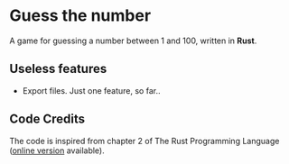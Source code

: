 # Guess the number
A game for guessing a number between 1 and 100, written in **Rust**.

## Useless features
- Export files.
Just one feature, so far..

## Code Credits
The code is inspired from chapter 2 of The Rust Programming Language ([online version](https://doc.rust-lang.org/book/title-page.html) available).
